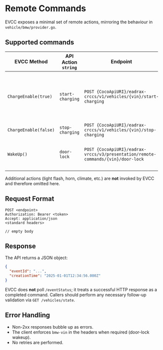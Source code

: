 # Remote Commands

EVCC exposes a minimal set of remote actions, mirroring the behaviour in
`vehicle/bmw/provider.go`.

## Supported commands

| EVCC Method | API Action `string` | Endpoint | Notes |
|-------------|---------------------|----------|-------|
| `ChargeEnable(true)`  | `start-charging` | `POST {CocoApiURI}/eadrax-crccs/v1/vehicles/{vin}/start-charging` | Starts charging; succeeds only if the vehicle reports a connected charger. |
| `ChargeEnable(false)` | `stop-charging`  | `POST {CocoApiURI}/eadrax-crccs/v1/vehicles/{vin}/stop-charging`  | Stops charging. |
| `WakeUp()`            | `door-lock`      | `POST {CocoApiURI}/eadrax-vrccs/v3/presentation/remote-commands/{vin}/door-lock` | EVCC uses door lock as a wake-up trigger. |

Additional actions (light flash, horn, climate, etc.) are **not** invoked by
EVCC and therefore omitted here.

## Request Format

```
POST <endpoint>
Authorization: Bearer <token>
Accept: application/json
<standard headers>

// empty body
```

## Response

The API returns a JSON object:

```json
{
  "eventId": "...",
  "creationTime": "2025-01-01T12:34:56.000Z"
}
```

EVCC does **not** poll `/eventStatus`; it treats a successful HTTP response as a
completed command. Callers should perform any necessary follow-up validation via
`GET /vehicles/state`.

## Error Handling

- Non-2xx responses bubble up as errors.
- The client enforces `bmw-vin` in the headers when required (door-lock wakeup).
- No retries are performed.
